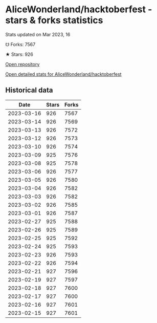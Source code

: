 # AliceWonderland/hacktoberfest - stars & forks statistics

Stats updated on Mar 2023, 16

☋ Forks: 7567

★ Stars: 926

[Open repository](https://github.com/AliceWonderland/hacktoberfest)

[Open detailed stats for AliceWonderland/hacktoberfest](https://reviewgithub.com/rep/AliceWonderland/hacktoberfest)

## Historical data
| Date | Stars | Forks |
|------|-------|-------|
| 2023-03-16 | 926 | 7567 | 
| 2023-03-14 | 926 | 7569 | 
| 2023-03-13 | 926 | 7572 | 
| 2023-03-12 | 926 | 7573 | 
| 2023-03-10 | 926 | 7574 | 
| 2023-03-09 | 925 | 7576 | 
| 2023-03-08 | 925 | 7578 | 
| 2023-03-06 | 926 | 7577 | 
| 2023-03-05 | 926 | 7580 | 
| 2023-03-04 | 926 | 7582 | 
| 2023-03-03 | 926 | 7582 | 
| 2023-03-02 | 926 | 7585 | 
| 2023-03-01 | 926 | 7587 | 
| 2023-02-27 | 925 | 7588 | 
| 2023-02-26 | 925 | 7589 | 
| 2023-02-25 | 925 | 7592 | 
| 2023-02-24 | 925 | 7593 | 
| 2023-02-23 | 926 | 7593 | 
| 2023-02-22 | 926 | 7594 | 
| 2023-02-21 | 927 | 7596 | 
| 2023-02-19 | 927 | 7597 | 
| 2023-02-18 | 927 | 7600 | 
| 2023-02-17 | 927 | 7600 | 
| 2023-02-16 | 927 | 7601 | 
| 2023-02-15 | 927 | 7601 | 

